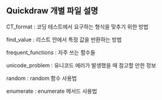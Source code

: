 ## Quickdraw 개별 파일 설명

CT_format : 코딩 테스트에서 요구하는 형식을 맞추기 위한 방법

find_value : 리스트 안에서 특정 값을 반환하는 방법

frequent_functions : 자주 쓰는 함수들

unicode_problem : 유니코드 에러가 발생했을 때 참고할 만한 정보

random : random 함수 사용법

enumerate : enumerate 메서드 사용법